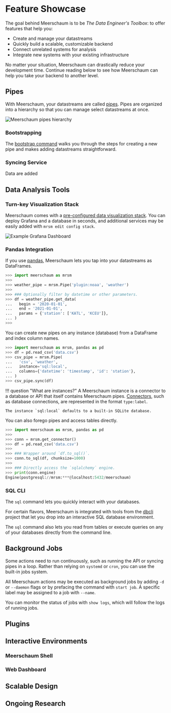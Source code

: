 <link rel="stylesheet" type="text/css" href="/assets/css/asciinema-player.css" />
<script src="/assets/js/asciinema-player.js"></script>

# Feature Showcase

The goal behind Meerschaum is to be *The Data Engineer's Toolbox*: to offer features that help you:

- Create and manage your datastreams
- Quickly build a scalable, customizable backend
- Connect unrelated systems for analysis
- Integrate new systems with your existing infrastructure

No matter your situation, Meerschaum can drastically reduce your development time. Continue reading below to see how Meerschaum can help you take your backend to another level.

## Pipes

With Meerschaum, your datastreams are called [pipes](/reference/pipes/). Pipes are organized into a hierarchy so that you can manage select datastreams at once.

![Meerschaum pipes hierarchy](weather_pipes.png)

### Bootstrapping
The [bootstrap command](/get-started/bootstrapping-a-pipe/) walks you through the steps for creating a new pipe and makes adding datastreams straightforward.

<asciinema-player src="/assets/casts/bootstrap.cast" autoplay="true" loop="true" preload="true"></asciinema-player>

### Syncing Service

Data are added

## Data Analysis Tools

### Turn-key Visualization Stack

Meerschaum comes with a [pre-configured data visualization stack](/get-started/starting-the-stack/). You can deploy Grafana and a database in seconds, and additional services may be easily added with `mrsm edit config stack`.

<asciinema-player src="/assets/casts/stack.cast" autoplay="true" loop="true" size="small" preload="true" rows="10"></asciinema-player>

![Example Grafana Dashboard](grafana-dashboard.png)

### Pandas Integration

If you use [pandas](https://pandas.pydata.org/), Meerschaum lets you tap into your datastreams as DataFrames.

```python
>>> import meerschaum as mrsm
>>> 
>>> weather_pipe = mrsm.Pipe('plugin:noaa', 'weather')
>>> 
>>> ### Optionally filter by datetime or other parameters.
>>> df = weather_pipe.get_data(
...   begin = '2020-01-01',
...   end = '2021-01-01',
...   params = {'station': ['KATL', 'KCEU']},
... )
>>> 
```

You can create new pipes on any instance (database) from a DataFrame and index column names.

```python
>>> import meerschaum as mrsm, pandas as pd
>>> df = pd.read_csv('data.csv')
>>> csv_pipe = mrsm.Pipe(
...   'csv', 'weather',
...   instance='sql:local', 
...   columns={'datetime': 'timestamp', 'id': 'station'},
... )
>>> csv_pipe.sync(df)
```

!!! question "What are instances?"
    A Meerschaum instance is a connector to a database or API that itself contains Meerschaum pipes. [Connectors](/reference/connectors/), such as database connections, are represented in the format `type:label`.
    
    The instance `sql:local` defaults to a built-in SQLite database.

You can also forego pipes and access tables directly.

```python
>>> import meerschaum as mrsm, pandas as pd
>>> 
>>> conn = mrsm.get_connector()
>>> df = pd.read_csv('data.csv')
>>> 
>>> ### Wrapper around `df.to_sql()`.
>>> conn.to_sql(df, chunksize=1000)
>>> 
>>> ### Directly access the `sqlalchemy` engine.
>>> print(conn.engine)
Engine(postgresql://mrsm:***@localhost:5432/meerschaum)
```

### SQL CLI

The `sql` command lets you quickly interact with your databases.

<asciinema-player src="/assets/casts/sql-cli.cast" autoplay="true" loop="true" size="small" preload="true"></asciinema-player>

For certain flavors, Meerschaum is integrated with tools from the [dbcli](https://www.dbcli.com/) project that let you drop into an interactive SQL database environment.

The `sql` command also lets you read from tables or execute queries on any of your databases directly from the command line.

<asciinema-player src="/assets/casts/sql-shell.cast" autoplay="true" loop="true" size="small" preload="true"></asciinema-player>

## Background Jobs

Some actions need to run continuously, such as running the API or syncing pipes in a loop. Rather than relying on `systemd` or `cron`, you can use the built-in jobs system.

All Meerschaum actions may be executed as background jobs by adding `-d` or `--daemon` flags or by prefacing the command with `start job`. A specific label may be assigned to a job with `--name`.

You can monitor the status of jobs with `show logs`, which will follow the logs of running jobs.

<asciinema-player src="/assets/casts/jobs.cast" autoplay="true" loop="true" size="small" preload="true"></asciinema-player>

## Plugins

## Interactive Environments

### Meerschaum Shell

### Web Dashboard



## Scalable Design

## Ongoing Research
